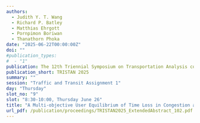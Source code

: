 ```yaml
---
authors:
  - Judith Y. T. Wang
  - Richard P. Batley
  - Matthias Ehrgott
  - Pornpimon Boriwan
  - Thanathorn Phoka
date: "2025-06-22T00:00:00Z"
doi: ""
#publication_types:
#  - "1"
publication: The 12th Triennial Symposium on Transportation Analysis conference
publication_short: TRISTAN 2025
summary: ""
session: "Traffic and Transit Assignment 1"
day: "Thursday"
slot_no: "9"
slot: "8:30-10:00, Thursday June 26"
title: "A Multi-objective User Equilibrium of Time Loss in Congestion and Time Surplus"
url_pdf: /publication/proceedings/TRISTAN2025_ExtendedAbstract_102.pdf
---
```

